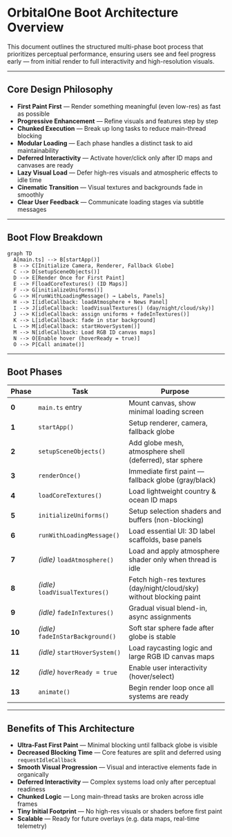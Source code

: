 # OrbitalOne Boot Architecture Overview

This document outlines the structured multi-phase boot process that prioritizes perceptual performance, ensuring users see and feel progress early — from initial render to full interactivity and high-resolution visuals.

---

## Core Design Philosophy

* **First Paint First** — Render something meaningful (even low-res) as fast as possible
* **Progressive Enhancement** — Refine visuals and features step by step
* **Chunked Execution** — Break up long tasks to reduce main-thread blocking
* **Modular Loading** — Each phase handles a distinct task to aid maintainability
* **Deferred Interactivity** — Activate hover/click only after ID maps and canvases are ready
* **Lazy Visual Load** — Defer high-res visuals and atmospheric effects to idle time
* **Cinematic Transition** — Visual textures and backgrounds fade in smoothly
* **Clear User Feedback** — Communicate loading stages via subtitle messages

---

## Boot Flow Breakdown

```mermaid
graph TD
  A[main.ts] --> B[startApp()]
  B --> C[Initialize Camera, Renderer, Fallback Globe]
  C --> D[setupSceneObjects()]
  D --> E[Render Once for First Paint]
  E --> F[loadCoreTextures() (ID Maps)]
  F --> G[initializeUniforms()]
  G --> H[runWithLoadingMessage() → Labels, Panels]
  H --> I[idleCallback: loadAtmosphere + News Panel]
  I --> J[idleCallback: loadVisualTextures() (day/night/cloud/sky)]
  J --> K[idleCallback: assign uniforms + fadeInTextures()]
  K --> L[idleCallback: fade in star background]
  L --> M[idleCallback: startHoverSystem()]
  M --> N[idleCallback: Load RGB ID canvas maps]
  N --> O[Enable hover (hoverReady = true)]
  O --> P[Call animate()]
```

---

## Boot Phases

| Phase  | Task                              | Purpose                                                              |
| ------ | --------------------------------- | -------------------------------------------------------------------- |
| **0**  | `main.ts` entry                   | Mount canvas, show minimal loading screen                            |
| **1**  | `startApp()`                      | Setup renderer, camera, fallback globe                               |
| **2**  | `setupSceneObjects()`             | Add globe mesh, atmosphere shell (deferred), star sphere             |
| **3**  | `renderOnce()`                    | Immediate first paint — fallback globe (gray/black)                  |
| **4**  | `loadCoreTextures()`              | Load lightweight country & ocean ID maps                             |
| **5**  | `initializeUniforms()`            | Setup selection shaders and buffers (non-blocking)                   |
| **6**  | `runWithLoadingMessage()`         | Load essential UI: 3D label scaffolds, base panels                   |
| **7**  | *(idle)* `loadAtmosphere()`       | Load and apply atmosphere shader only when thread is idle            |
| **8**  | *(idle)* `loadVisualTextures()`   | Fetch high-res textures (day/night/cloud/sky) without blocking paint |
| **9**  | *(idle)* `fadeInTextures()`       | Gradual visual blend-in, async assignments                           |
| **10** | *(idle)* `fadeInStarBackground()` | Soft star sphere fade after globe is stable                          |
| **11** | *(idle)* `startHoverSystem()`     | Load raycasting logic and large RGB ID canvas maps                   |
| **12** | *(idle)* `hoverReady = true`      | Enable user interactivity (hover/select)                             |
| **13** | `animate()`                       | Begin render loop once all systems are ready                         |

---

## Benefits of This Architecture

* **Ultra-Fast First Paint** — Minimal blocking until fallback globe is visible
* **Decreased Blocking Time** — Core features are split and deferred using `requestIdleCallback`
* **Smooth Visual Progression** — Visual and interactive elements fade in organically
* **Deferred Interactivity** — Complex systems load only after perceptual readiness
* **Chunked Logic** — Long main-thread tasks are broken across idle frames
* **Tiny Initial Footprint** — No high-res visuals or shaders before first paint
* **Scalable** — Ready for future overlays (e.g. data maps, real-time telemetry)
